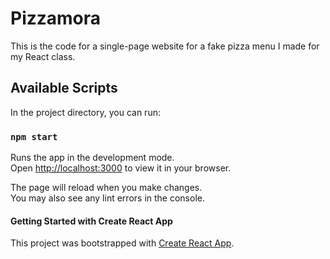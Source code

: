 # Pizzamora

This is the code for a single-page website for a fake pizza menu I made for my React class.

## Available Scripts

In the project directory, you can run:

### `npm start`

Runs the app in the development mode.\
Open [http://localhost:3000](http://localhost:3000) to view it in your browser.

The page will reload when you make changes.\
You may also see any lint errors in the console.

#### Getting Started with Create React App

This project was bootstrapped with [Create React App](https://github.com/facebook/create-react-app).
